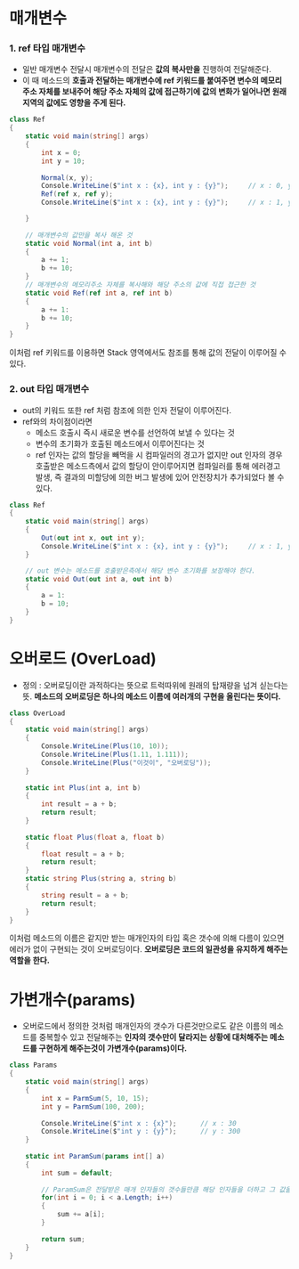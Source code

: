 # 매개변수
### 1. ref 타입 매개변수
- 일반 매개변수 전달시 매개변수의 전달은 **값의 복사만을** 진행하여 전달해준다.
- 이 때 메소드의 **호출과 전달하는 매개변수에 ref 키워드를 붙여주면 변수의 메모리 주소 자체를 보내주어 해당 주소 자체의 값에 접근하기에 값의 변화가 일어나면 원래 지역의 값에도 영향을 주게 된다.**
~~~C#
class Ref
{
	static void main(string[] args)
	{
		int x = 0;
		int y = 10;
		
		Normal(x, y);
		Console.WriteLine($"int x : {x}, int y : {y}");		// x : 0, y : 10
		Ref(ref x, ref y);
		Console.WriteLine($"int x : {x}, int y : {y}");		// x : 1, y : 20

	} 
	
	// 매개변수의 값만을 복사 해온 것 
	static void Normal(int a, int b)
	{
		a += 1;
		b += 10;
	}
	// 매개변수의 메모리주소 자체를 복사해와 해당 주소의 값에 직접 접근한 것
	static void Ref(ref int a, ref int b)
	{
		a += 1:
		b += 10;
	}
}
~~~
이처럼 ref 키워드를 이용하면 Stack 영역에서도 참조를 통해 값의 전달이 이루어질 수 있다.

### 2. out 타입 매개변수
- out의 키워드 또한 ref 처럼 참조에 의한 인자 전달이 이루어진다.
- ref와의 차이점이라면
  - 메소드 호출시 즉시 새로운 변수를 선언하여 보낼 수 있다는 것
  - 변수의 초기화가 호출된 메소드에서 이루어진다는 것
  - ref 인자는 값의 할당을 빼먹을 시 컴파일러의 경고가 없지만 out 인자의 경우 호출받은 메소드측에서 값의 할당이 안이루어지면 컴파일러를 통해 에러경고 발생, 즉 결과의 미할당에 의한 버그 발생에 있어 안전장치가 추가되었다 볼 수 있다.
~~~C#
class Ref
{
	static void main(string[] args)
	{
		Out(out int x, out int y);
		Console.WriteLine($"int x : {x}, int y : {y}");		// x : 1, y : 10
	} 

	// out 변수는 메소드를 호출받은측에서 해당 변수 초기화를 보장해야 한다.
	static void Out(out int a, out int b)
	{
		a = 1:
		b = 10;
	}
}
~~~

# 오버로드 (OverLoad)
- 정의 : 오버로딩이란 과적하다는 뜻으로 트럭따위에 원래의 탑재량을 넘겨 싣는다는 뜻.
**메소드의 오버로딩은 하나의 메소드 이름에 여러개의 구현을 올린다는 뜻이다.**

~~~C#
class OverLoad
{
	static void main(string[] args)
	{
		Console.WriteLine(Plus(10, 10));
		Console.WriteLine(Plus(1.11, 1.111));
		Console.WriteLine(Plus("이것이", "오버로딩"));
	}
	
	static int Plus(int a, int b)
	{
		int result = a + b;
		return result;
	}
	
	static float Plus(float a, float b)
	{
		float result = a + b;
		return result;
	}
	static string Plus(string a, string b)
	{
		string result = a + b;
		return result;
	}
}
~~~
이처럼 메소드의 이름은 같지만 받는 매개인자의 타입 혹은 갯수에 의해 다름이 있으면 에러가 없이 구현되는 것이 오버로딩이다.
**오버로딩은 코드의 일관성을 유지하게 해주는 역할을 한다.**

# 가변개수(params)
- 오버로드에서 정의한 것처럼 매개인자의 갯수가 다른것만으로도 같은 이름의 메소드를 중복할수 있고 전달해주는 
**인자의 갯수만이 달라지는 상황에 대처해주는 메소드를 구현하게 해주는것이 가변개수(params)이다.**
~~~C#
class Params
{
	static void main(string[] args)
	{
		int x = ParmSum(5, 10, 15);
		int y = ParmSum(100, 200);
		
		Console.WriteLine($"int x : {x}");		// x : 30
		Console.WriteLine($"int y : {y}");		// y : 300
	}
	
	static int ParamSum(params int[] a)
	{
		int sum = default;
		
		// ParamSum은 전달받은 매개 인자들의 갯수들만큼 해당 인자들을 더하고 그 값을 반환한다.
		for(int i = 0; i < a.Length; i++)
		{
			sum += a[i];
		}
		
		return sum;
	}
}
~~~
